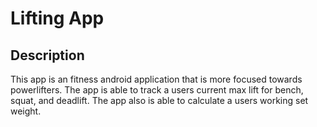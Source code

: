 # Lifting App

## Description
This app is an fitness android application that is more focused towards powerlifters. The app is able to track a users current max lift for bench, squat, and deadlift. The app also is able to calculate a users working set weight.
